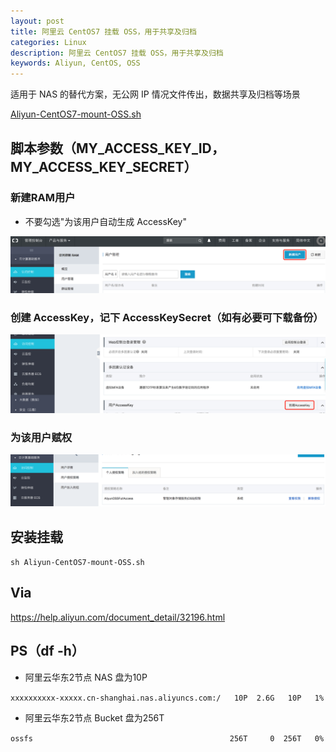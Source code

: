 ```yaml
---
layout: post
title: 阿里云 CentOS7 挂载 OSS，用于共享及归档
categories: Linux
description: 阿里云 CentOS7 挂载 OSS，用于共享及归档
keywords: Aliyun, CentOS, OSS
---
```



适用于 NAS 的替代方案，无公网 IP 情况文件传出，数据共享及归档等场景

[Aliyun-CentOS7-mount-OSS.sh](/images/posts/2018/07/aliyun-centos7-mount-oss.sh)

## 脚本参数（MY_ACCESS_KEY_ID，MY_ACCESS_KEY_SECRET）

### 新建RAM用户
- 不要勾选"为该用户自动生成 AccessKey"

![](/images/posts/2018/07/QQ20180722-092649@2x.png)

### 创建 AccessKey，记下 AccessKeySecret（如有必要可下载备份）
![](/images/posts/2018/07/QQ20180722-093116@2x.png)

### 为该用户赋权
![](/images/posts/2018/07/QQ20180722-100908@2x.png)


## 安装挂载
`sh Aliyun-CentOS7-mount-OSS.sh`


## Via
<https://help.aliyun.com/document_detail/32196.html>


## PS（df -h）
- 阿里云华东2节点 NAS 盘为10P

`xxxxxxxxxx-xxxxx.cn-shanghai.nas.aliyuncs.com:/   10P  2.6G   10P   1%`

- 阿里云华东2节点 Bucket 盘为256T

`ossfs                                            256T     0  256T   0%`
